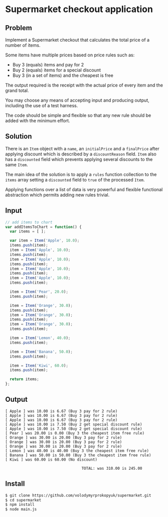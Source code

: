# Supermarket checkout application

## Problem

Implement a Supermarket checkout that calculates the total price of a number of
items.

Some items have multiple prices based on price rules such as:
- Buy 3 (equals) items and pay for 2
- Buy 2 (equals) items for a special discount
- Buy 3 (in a set of items) and the cheapest is free

The output required is the receipt with the actual price of every item and the
grand total.

You may choose any means of accepting input and producing output, including the
use of a test harness.

The code should be simple and flexible so that any new rule should be added with
the minimum effort.

## Solution

There is an `Item` object with a `name`, an `initialPrice` and a `finalPrice`
after applying discount which is described by a `discountReason` field.
`Item` also has a `discounted` field which prevents applying several discounts
to the same `Item`.

The main idea of the solution is to apply a `rules` function collection to the
`items` array setting a `discounted` field to `true` of the processed `Item`.

Applying functions over a list of data is very powerful and flexible functional
abstraction which permits adding new rules trivial.

## Input

```javascript
// add items to chart
var addItemsToChart = function() {
  var items = [ ];

  var item = Item('Apple', 10.0);
  items.push(item);
  item = Item('Apple', 10.0);
  items.push(item);
  item = Item('Apple', 10.0);
  items.push(item);
  item = Item('Apple', 10.0);
  items.push(item);
  item = Item('Apple', 10.0);
  items.push(item);

  item = Item('Pear', 20.0);
  items.push(item);

  item = Item('Orange', 30.0);
  items.push(item);
  item = Item('Orange', 30.0);
  items.push(item);
  item = Item('Orange', 30.0);
  items.push(item);

  item = Item('Lemon', 40.0);
  items.push(item);

  item = Item('Banana', 50.0);
  items.push(item);

  item = Item('Kiwi', 60.0);
  items.push(item);

  return items;
};
```

## Output

```
[ Apple ] was 10.00 is 6.67 (Buy 3 pay for 2 rule)
[ Apple ] was 10.00 is 6.67 (Buy 3 pay for 2 rule)
[ Apple ] was 10.00 is 6.67 (Buy 3 pay for 2 rule)
[ Apple ] was 10.00 is 7.50 (Buy 2 get special discount rule)
[ Apple ] was 10.00 is 7.50 (Buy 2 get special discount rule)
[ Pear ] was 20.00 is 0.00 (Buy 3 the cheapest item free rule)
[ Orange ] was 30.00 is 20.00 (Buy 3 pay for 2 rule)
[ Orange ] was 30.00 is 20.00 (Buy 3 pay for 2 rule)
[ Orange ] was 30.00 is 20.00 (Buy 3 pay for 2 rule)
[ Lemon ] was 40.00 is 40.00 (Buy 3 the cheapest item free rule)
[ Banana ] was 50.00 is 50.00 (Buy 3 the cheapest item free rule)
[ Kiwi ] was 60.00 is 60.00 (No discount)

                                  TOTAL: was 310.00 is 245.00
```

## Install

```bash
$ git clone https://github.com/volodymyrprokopyuk/supermarket.git
$ cd supermarket
$ npm install
$ node main.js
```
